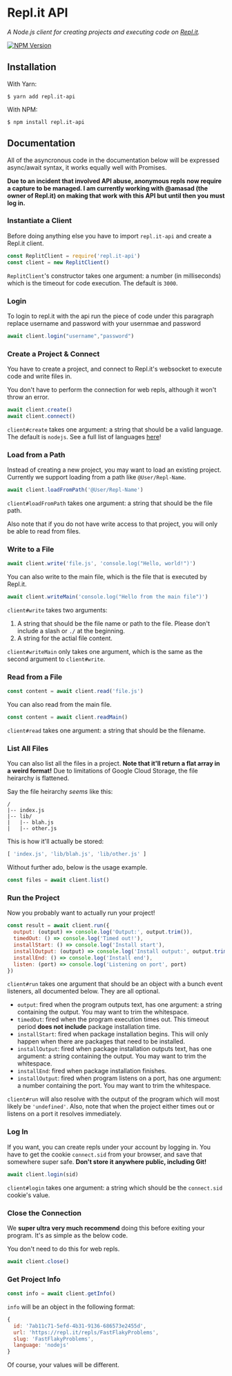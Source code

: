 # Repl.it API

*A Node.js client for creating projects and executing code on [Repl.it](https://repl.it/).*

[![NPM Version](https://img.shields.io/npm/v/repl.it-api.svg?style=for-the-badge)](https://npm.im/repl.it-api)

## Installation

With Yarn:

```
$ yarn add repl.it-api
```

With NPM:

```
$ npm install repl.it-api
```

## Documentation

All of the asyncronous code in the documentation below will be expressed async/await syntax, it works equally well with Promises.

**Due to an incident that involved API abuse, anonymous repls now require a capture to be managed. I am currently working with @amasad (the owner of Repl.it) on making that work with this API but until then you must log in.**

### Instantiate a Client

Before doing anything else you have to import `repl.it-api` and create a Repl.it client.

```javascript
const ReplitClient = require('repl.it-api')
const client = new ReplitClient()
```

`ReplitClient`'s constructor takes one argument: a number (in milliseconds) which is the timeout for code execution. The default is `3000`.
### Login
To login to repl.it with the api run the piece of code under this paragraph replace username and password with your usernmae and password
```javascript
await client.login("username","password")
```
### Create a Project & Connect

You have to create a project, and connect to Repl.it's websocket to execute code and write files in.

You don't have to perform the connection for web repls, although it won't throw an error.

```javascript
await client.create()
await client.connect()
```

`client#create` takes one argument: a string that should be a valid language. The default is `nodejs`. See a full list of languages [here](https://github.com/kognise/repl.it-api/blob/master/LANGUAGES.md)!

### Load from a Path

Instead of creating a new project, you may want to load an existing project. Currently we support loading from a path like `@User/Repl-Name`.

```javascript
await client.loadFromPath('@User/Repl-Name')
```

`client#loadFromPath` takes one argument: a string that should be the file path.

Also note that if you do not have write access to that project, you will only be able to read from files.

### Write to a File

```javascript
await client.write('file.js', 'console.log("Hello, world!")')
```

You can also write to the main file, which is the file that is executed by Repl.it.

```javascript
await client.writeMain('console.log("Hello from the main file")')
```

`client#write` takes two arguments:

1. A string that should be the file name or path to the file. Please don't include a slash or `./` at the beginning.
2. A string for the actial file content.

`client#writeMain` only takes one argument, which is the same as the second argument to `client#write`.

### Read from a File

```javascript
const content = await client.read('file.js')
```

You can also read from the main file.

```javascript
const content = await client.readMain()
```

`client#read` takes one argument: a string that should be the filename.

### List All Files

You can also list all the files in a project. **Note that it'll return a flat array in a weird format!** Due to limitations of Google Cloud Storage, the file heirarchy is flattened.

Say the file heirarchy *seems* like this:

```
/
|-- index.js
|-- lib/
|   |-- blah.js
|   |-- other.js
```

This is how it'll actually be stored:

```javascript
[ 'index.js', 'lib/blah.js', 'lib/other.js' ]
```

Without further ado, below is the usage example.

```javascript
const files = await client.list()
```

### Run the Project

Now you probably want to actually run your project!

```javascript
const result = await client.run({
  output: (output) => console.log('Output:', output.trim()),
  timedOut: () => console.log('Timed out!'),
  installStart: () => console.log('Install start'),
  installOutput: (output) => console.log('Install output:', output.trim()),
  installEnd: () => console.log('Install end'),
  listen: (port) => console.log('Listening on port', port)
})
```

`client#run` takes one argument that should be an object with a bunch event listeners, all documented below. They are all optional.

- `output`: fired when the program outputs text, has one argument: a string containing the output. You may want to trim the whitespace.
- `timedOut`: fired when the program execution times out. This timeout period **does not include** package installation time.
- `installStart`: fired when package installation begins. This will only happen when there are packages that need to be installed.
- `installOutput`: fired when package installation outputs text, has one argument: a string containing the output. You may want to trim the whitespace.
- `installEnd`: fired when package installation finishes.
- `installOutput`: fired when program listens on a port, has one argument: a number containing the port. You may want to trim the whitespace.

`client#run` will also resolve with the output of the program which will most likely be `'undefined'`. Also, note that when the project either times out or listens on a port it resolves immediately.

### Log In

If you want, you can create repls under your account by logging in. You have to get the cookie `connect.sid` from your browser, and save that somewhere super safe. **Don't store it anywhere public, including Git!**

```javascript
await client.login(sid)
```

`client#login` takes one argument: a string which should be the `connect.sid` cookie's value.

### Close the Connection

We **super ultra very much recommend** doing this before exiting your program. It's as simple as the below code.

You don't need to do this for web repls.

```javascript
await client.close()
```

### Get Project Info

```javascript
const info = await client.getInfo()
```

`info` will be an object in the following format:

```javascript
{
  id: '7ab11c71-5efd-4b31-9136-686573e2455d',
  url: 'https://repl.it/repls/FastFlakyProblems',
  slug: 'FastFlakyProblems',
  language: 'nodejs'
}
```

Of course, your values will be different.
